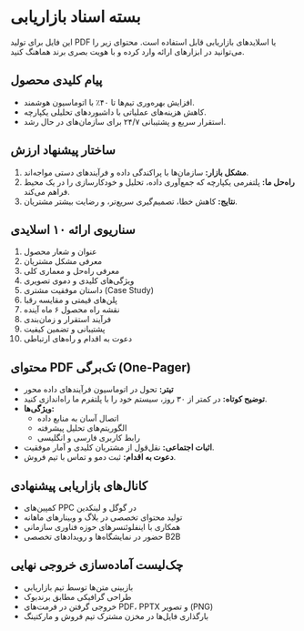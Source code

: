# بسته اسناد بازاریابی

این فایل برای تولید PDF یا اسلایدهای بازاریابی قابل استفاده است. محتوای زیر را می‌توانید در ابزارهای ارائه وارد کرده و با هویت بصری برند هماهنگ کنید.

## پیام کلیدی محصول

- افزایش بهره‌وری تیم‌ها تا ۴۰٪ با اتوماسیون هوشمند.
- کاهش هزینه‌های عملیاتی با داشبوردهای تحلیلی یکپارچه.
- استقرار سریع و پشتیبانی ۲۴/۷ برای سازمان‌های در حال رشد.

## ساختار پیشنهاد ارزش

1. **مشکل بازار:** سازمان‌ها با پراکندگی داده و فرآیندهای دستی مواجه‌اند.
2. **راه‌حل ما:** پلتفرمی یکپارچه که جمع‌آوری داده، تحلیل و خودکارسازی را در یک محیط فراهم می‌کند.
3. **نتایج:** کاهش خطا، تصمیم‌گیری سریع‌تر، و رضایت بیشتر مشتریان.

## سناریوی ارائه ۱۰ اسلایدی

1. عنوان و شعار محصول
2. معرفی مشکل مشتریان
3. معرفی راه‌حل و معماری کلی
4. ویژگی‌های کلیدی و دموی تصویری
5. داستان موفقیت مشتری (Case Study)
6. پلن‌های قیمتی و مقایسه رقبا
7. نقشه راه محصول ۶ ماه آینده
8. فرآیند استقرار و زمان‌بندی
9. پشتیبانی و تضمین کیفیت
10. دعوت به اقدام و راه‌های ارتباطی

## محتوای PDF تک‌برگی (One-Pager)

- **تیتر:** تحول در اتوماسیون فرآیندهای داده محور
- **توضیح کوتاه:** در کمتر از ۳۰ روز، سیستم خود را با پلتفرم ما راه‌اندازی کنید.
- **ویژگی‌ها:**
  - اتصال آسان به منابع داده
  - الگوریتم‌های تحلیل پیشرفته
  - رابط کاربری فارسی و انگلیسی
- **اثبات اجتماعی:** نقل‌قول از مشتریان کلیدی و آمار موفقیت.
- **دعوت به اقدام:** ثبت دمو و تماس با تیم فروش.

## کانال‌های بازاریابی پیشنهادی

- کمپین‌های PPC در گوگل و لینکدین
- تولید محتوای تخصصی در بلاگ و وبینارهای ماهانه
- همکاری با اینفلوئنسرهای حوزه فناوری سازمانی
- حضور در نمایشگاه‌ها و رویدادهای تخصصی B2B

## چک‌لیست آماده‌سازی خروجی نهایی

- بازبینی متن‌ها توسط تیم بازاریابی
- طراحی گرافیکی مطابق برندبوک
- خروجی گرفتن در فرمت‌های PDF، PPTX و تصویر (PNG)
- بارگذاری فایل‌ها در مخزن مشترک تیم فروش و مارکتینگ
